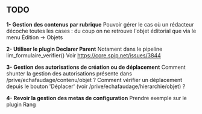 ﻿## TODO


**1- Gestion des contenus par rubrique**
Pouvoir gérer le cas où un rédacteur décoche toutes les cases : du coup on ne retrouve l'objet éditorial que via  le menu Édition -> Objets

**2- Utiliser le plugin Declarer Parent**
Notament dans le pipeline lim_formulaire_verifier()
Voir https://core.spip.net/issues/3844

**3- Gestion des autorisations de création ou de déplacement**
Comment shunter la gestion des autorisations présente dans /prive/echafaudage/contenu/objet ?
Comment vérifier un déplacement depuis le bouton 'Déplacer' (voir /prive/echafaudage/hierarchie/objet) ?

**4- Revoir la gestion des metas de configuration**
Prendre exemple sur le plugin Rang

